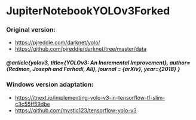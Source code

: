 # JupiterNotebookYOLOv3Forked
### Original version:
- https://pjreddie.com/darknet/yolo/
- https://github.com/pjreddie/darknet/tree/master/data
##### @article{yolov3, title={YOLOv3: An Incremental Improvement}, author={Redmon, Joseph and Farhadi, Ali}, journal = {arXiv}, year={2018} } 

### Windows version adaptation:
- https://itnext.io/implementing-yolo-v3-in-tensorflow-tf-slim-c3c55ff59dbe
- https://github.com/mystic123/tensorflow-yolo-v3
